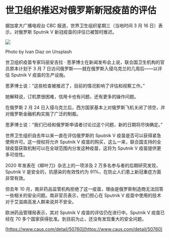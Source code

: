 # 世卫组织推迟对俄罗斯新冠疫苗的评估
据加拿大广播电视台 CBC 报道，世界卫生组织星期三（当地时间 3 月 16 日）表示，对俄罗斯 Sputnik V 新冠疫苗的评估已被暂时推迟。

![](https://getfunpic.s3.ca-central-1.amazonaws.com/oAnL2OcBf5SzA-8)

Photo by Ivan Diaz on Unsplash

世卫组织疫苗专家玛丽安吉拉 · 思茅博士在新闻发布会上说，联合国卫生机构的官员原本计划于 3 月 7 日访问俄罗斯——就在俄罗斯入侵乌克兰的几周后——以评估 Sputnik V 疫苗的生产设施。

思茅博士说：“这些检查被推迟了，目前的情况影响了评估和视察工作。”

她解释说，订机票很困难，信用卡也有问题，还有更多的操作问题。

在俄罗斯 2 月 24 日入侵乌克兰后，西方国家基本上对俄罗斯飞机关闭了领空，并对俄罗斯金融机构实施了广泛的制裁。

思茅博士说：“我们已经和俄罗斯申请者讨论过这个问题，新的日期将尽快确定。”

世界卫生组织自去年以来一直在评估俄罗斯的 Sputnik V 疫苗是否可以获得紧急使用许可。这一授权将允许 Sputnik V 疫苗的购买，这么一来，联合国支持的全球疫苗获取机制可以在全球范围内分发这种疫苗，这将为 Sputnik V 疫苗提供更多可信性。

2020 年发表在《柳叶刀》杂志上的一项涉及 2 万多名参与者的后期研究发现，Sputnik V 是安全的，抗感染的有效性约为 91%，在防止人们患上新冠重症方面非常有效。

但去年 10 月，南非药品监管机构拒绝了这一疫苗，理由是俄罗斯制造商无法回答一些相关的安全问题。南非官员表示，他们担心在 Sputnik V 疫苗中使用的技术对于艾滋病高发人群来说并不安全。

欧洲药品管理局表示，其对 Sputnik V 疫苗的评估仍在进行中。Sputnik V 疫苗已经在 70 多个国家获得批准。到目前为止，还没有发现重大的安全问题。

 [https://www.caus.com/detail/50760](https://www.caus.com/detail/50760)
